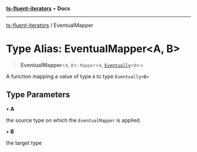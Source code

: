 [**ts-fluent-iterators**](../README.md) • **Docs**

---

[ts-fluent-iterators](../README.md) / EventualMapper

# Type Alias: EventualMapper\<A, B\>

> **EventualMapper**\<`A`, `B`\>: `Mapper`\<`A`, [`Eventually`](Eventually.md)\<`B`\>\>

A function mapping a value of type `A` to type `Eventually<B>`

## Type Parameters

• **A**

the source type on which the `EventualMapper` is applied.

• **B**

the target type
